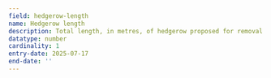 ```yaml
---
field: hedgerow-length
name: Hedgerow length
description: Total length, in metres, of hedgerow proposed for removal
datatype: number
cardinality: 1
entry-date: 2025-07-17
end-date: ''
---
```

